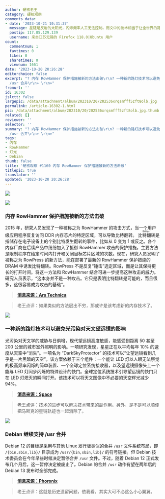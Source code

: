 ```yaml
---
author: 硬核老王
category: 硬核观察
comments_data:
- date: '2023-10-21 10:31:37'
  message: 星链是反射的太阳光，闪烁频率人工无法控制。而文中的技术相当于让全世界的路灯一瞬间熄灭，天文望远镜利用这个间隙拍摄照片。
  postip: 117.85.129.139
  username: 来自江苏无锡的 Firefox 118.0|Ubuntu 用户
count:
  commentnum: 1
  favtimes: 0
  likes: 0
  sharetimes: 0
  viewnum: 1661
date: '2023-10-20 20:26:28'
editorchoice: false
excerpt: "? 内存 RowHammer 保护措施被新的方法击破\r\n? 一种新的路灯技术可以避免光污染对天文望远镜的影响\r\n? Debian 继续支持
  /usr 合并\r\n» \r\n»"
fromurl: ''
id: 16302
islctt: false
largepic: /data/attachment/album/202310/20/202536xrqsmfff5zft8olb.jpg
permalink: /article-16302-1.html
pic: /data/attachment/album/202310/20/202536xrqsmfff5zft8olb.jpg.thumb.jpg
related: []
reviewer: ''
selector: ''
summary: "? 内存 RowHammer 保护措施被新的方法击破\r\n? 一种新的路灯技术可以避免光污染对天文望远镜的影响\r\n? Debian 继续支持
  /usr 合并\r\n» \r\n»"
tags:
- 内存
- RowHammer
- 灯光
- Debian
thumb: false
title: '硬核观察 #1160 内存 RowHammer 保护措施被新的方法击破'
titlepic: true
translator: ''
updated: '2023-10-20 20:26:28'
---
```


![](/data/attachment/album/202310/20/202536xrqsmfff5zft8olb.jpg)


![](/data/attachment/album/202310/20/202537xjxmsfw5a0wfxt3s.jpg)


### 内存 RowHammer 保护措施被新的方法击破


2015 年，研究人员发现了一种被称之为 RowHammer 的攻击方式，当一个用户级应用程序反复访问 DDR 内存芯片的特定区域，可以导致比特翻转。<ruby> 比特翻转 <rt>  Bitflips </rt></ruby> 是指储存在电子设备上的个别比特发生翻转的事件，比如从 0 变为 1 或反之。各个内存厂商在后续产品中纷纷加入了抵御 RowHammer 攻击的保护措施，主要方法是限制程序在给定时间内打开和关闭目标芯片区域的次数。现在，研究人员发明了被称之为 RowPress 的新方法，能在部署了最新的 RowHammer 保护措施的 DRAM 中诱发比特翻转。RowPress 不是反复“锤击”选定区域，而是让其保持更长的打开时间。将这一方法和 RowHammer 结合可进一步提高这种攻击的威力。研究人员表示，“这本身并不是一种攻击。它只是表明比特翻转是可能的，而且很多，这很容易成为攻击的基础”。



> 
> **[消息来源：Ars Technica](https://arstechnica.com/security/2023/10/theres-a-new-way-to-flip-bits-in-dram-and-it-works-against-the-latest-defenses/)**
> 
> 
> 



> 
> 老王点评：如果类似的方法层出不穷，那或许是该考虑新的内存技术了。
> 
> 
> 


![](/data/attachment/album/202310/20/202551b9hg1ngm7cn779w5.jpg)


### 一种新的路灯技术可以避免光污染对天文望远镜的影响


光污染对天文学的威胁与日俱增，现代望远镜高度敏感，能感受到距离 50 甚至 200 公里的城市室外照明的影响。一项研究发现，星星正在以平均每年 10% 的速度从天空中“消失”。一项名为 “DarkSkyProtector” 的技术可以“让望远镜看到几乎是一片黑暗的天空”。该方案依赖于三个组件：一个能让 LED 灯以人眼无法察觉的极高频率闪烁的简单装置、一个全球定位系统接收器，以及望远镜摄像头上一个能与 LED 灯同步闪烁的特殊设计的快门。全球定位系统技术引导望远镜的快门只在 LED 灯熄灭的瞬间打开。该技术可以将天文图像中不必要的天空辉光减少 94%。



> 
> **[消息来源：Space](https://www.space.com/astronomy-light-pollution-streetlight-hack)**
> 
> 
> 



> 
> 老王点评：技术的进步可以解决技术带来的副作用。另外，是不是可以顺便把马斯克的星链轨迹也一起消除了。
> 
> 
> 


![](/data/attachment/album/202310/20/202613u9gll4dzgkcg2exl.jpg)


### Debian 继续支持 /usr 合并


Debian 12 的目标是采用与其他 Linux 发行版类似的合并 `/usr` 文件系统布局，即 `/{bin,sbin,lib}/` 目录成为 `/usr/{bin,sbin,lib}/` 的符号链接。但 Debian 技术委员会在今年早些时候决定暂停合并 `/usr` 文件。不过，随着 Debian 12 正式发布几个月后，这一暂停决定被废止了。Debian 的合并 `/usr` 动作有望在两年后的 Debian 13 发布时全部完成。



> 
> **[消息来源：Phoronix](https://www.phoronix.com/news/Debian-Repeats-Merged-Usr-Block)**
> 
> 
> 



> 
> 老王点评：这就是历史遗留问题，依我看，其实大可不必这么小心翼翼。
> 
> 
>